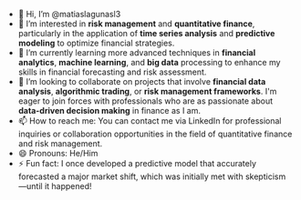 - 👋 Hi, I’m @matiaslagunasl3
- 👀 I’m interested in **risk management** and **quantitative finance**, particularly in the application of **time series analysis** and **predictive modeling** to optimize financial strategies.
- 🌱 I’m currently learning more advanced techniques in **financial analytics**, **machine learning**, and **big data** processing to enhance my skills in financial forecasting and risk assessment.
- 💞️ I’m looking to collaborate on projects that involve **financial data analysis**, **algorithmic trading**, or **risk management frameworks**. I'm eager to join forces with professionals who are as passionate about **data-driven decision making** in finance as I am.
- 📫 How to reach me: You can contact me via LinkedIn for professional inquiries or collaboration opportunities in the field of quantitative finance and risk management.
- 😄 Pronouns: He/Him
- ⚡ Fun fact: I once developed a predictive model that accurately forecasted a major market shift, which was initially met with skepticism—until it happened!


<!---
matiaslagunasl3/matiaslagunasl3 is a ✨ special ✨ repository because its `README.md` (this file) appears on your GitHub profile.
You can click the Preview link to take a look at your changes.
--->
